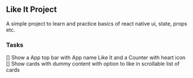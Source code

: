 ## Like It Project
A simple project to learn and practice basics of react native ui, state, props etc.

### Tasks
[] Show a App top bar with App name Like It and a Counter with heart icon
[] Show cards with dummy content with option to like in scrollable list of cards